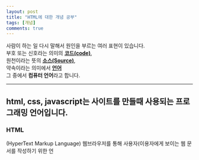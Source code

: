```yaml
---
layout: post
title: "HTML에 대한 개념 공부"
tags: [개념]
comments: true
---
```


사람이 하는 일
다시 말해서
원인을 부르는 여러 표현이 있습니다.<br>
부호 또는 신호라는 의미의 <strong><u>코드(code)</u></strong>, <br>
원천이라는 뜻의 <strong><u>소스(Source)</u></strong>, <br>
약속이라는 의미에서 <strong><u>언어</u></strong> <br>
그 중에서 <strong>컴퓨터 언어</strong>라고 합니다.

--- 

## html, css, javascript는 사이트를 만들때 사용되는 프로그래밍 언어입니다.
  ### HTML
  (HyperText Markup Language)
  웹브라우저를 통해 사용자(이용자에게 보이는 웹 문서를 작성하기 위한 언
